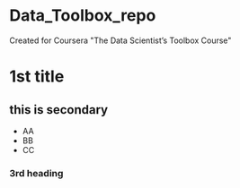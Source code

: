 ﻿Data_Toolbox_repo
=================

Created for Coursera  "The Data Scientist’s Toolbox Course"


# 1st title
## this is  secondary 
* AA
* BB
* CC
### 3rd heading 